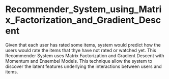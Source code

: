 # Recommender_System_using_Matrix_Factorization_and_Gradient_Descent
Given that each user has rated some items, system would predict how the users would rate the items that thye have not rated or watched yet. This Recommender System uses Matrix Factorization and Gradient Descent with Momentum and Ensembel Models. This technique allow the system to discover the latent features underlying the interactions between users and items.
